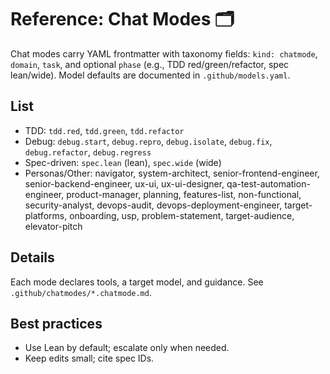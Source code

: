 # Reference: Chat Modes 🗂️

Chat modes carry YAML frontmatter with taxonomy fields: `kind: chatmode`, `domain`, `task`, and optional `phase` (e.g., TDD red/green/refactor, spec lean/wide). Model defaults are documented in `.github/models.yaml`.

## List

-   TDD: `tdd.red`, `tdd.green`, `tdd.refactor`
-   Debug: `debug.start`, `debug.repro`, `debug.isolate`, `debug.fix`, `debug.refactor`, `debug.regress`
-   Spec-driven: `spec.lean` (lean), `spec.wide` (wide)
-   Personas/Other: navigator, system-architect, senior-frontend-engineer, senior-backend-engineer, ux-ui, ux-ui-designer, qa-test-automation-engineer, product-manager, planning, features-list, non-functional, security-analyst, devops-audit, devops-deployment-engineer, target-platforms, onboarding, usp, problem-statement, target-audience, elevator-pitch

## Details

Each mode declares tools, a target model, and guidance. See `.github/chatmodes/*.chatmode.md`.

## Best practices

-   Use Lean by default; escalate only when needed.
-   Keep edits small; cite spec IDs.
